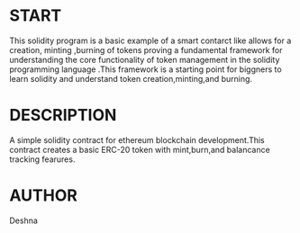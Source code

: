  # START
 This solidity program is a basic example of a smart contarct like allows for a creation, minting ,burning of tokens 
 proving a fundamental framework for understanding the core functionality of token management in the solidity programming
 language .This framework is a starting point for biggners to learn solidity and understand token creation,minting,and 
 burning.

 # DESCRIPTION
 A simple solidity contract for ethereum blockchain development.This contract creates a basic ERC-20 token with 
 mint,burn,and balancance tracking fearures.

 # AUTHOR
 Deshna 
